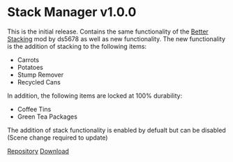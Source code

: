 # Stack Manager v1.0.0
This is the initial release. Contains the same functionality of the [Better Stacking](https://github.com/ds5678/Better-Stacking) mod by ds5678 as well as new functionality.
The new functionality is the addition of stacking to the following items:
- Carrots
- Potatoes
- Stump Remover
- Recycled Cans

In addition, the following items are locked at 100% durability:
- Coffee Tins
- Green Tea Packages

The addition of stack functionality is enabled by defualt but can be disabled (Scene change required to update)

[Repository](https://github.com/Arkhorse/StackManager)
[Download](https://github.com/Arkhorse/StackManager/releases/latest/StackManager.dll)